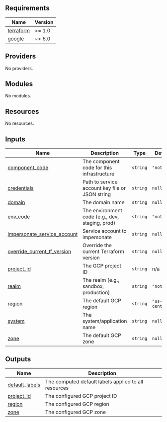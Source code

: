 ## Requirements

| Name | Version |
|------|---------|
| <a name="requirement_terraform"></a> [terraform](#requirement\_terraform) | >= 1.0 |
| <a name="requirement_google"></a> [google](#requirement\_google) | ~> 6.0 |

## Providers

No providers.

## Modules

No modules.

## Resources

No resources.

## Inputs

| Name | Description | Type | Default | Required |
|------|-------------|------|---------|:--------:|
| <a name="input_component_code"></a> [component\_code](#input\_component\_code) | The component code for this infrastructure | `string` | `"notset"` | no |
| <a name="input_credentials"></a> [credentials](#input\_credentials) | Path to service account key file or JSON string | `string` | `null` | no |
| <a name="input_domain"></a> [domain](#input\_domain) | The domain name | `string` | `null` | no |
| <a name="input_env_code"></a> [env\_code](#input\_env\_code) | The environment code (e.g., dev, staging, prod) | `string` | `"notset"` | no |
| <a name="input_impersonate_service_account"></a> [impersonate\_service\_account](#input\_impersonate\_service\_account) | Service account to impersonate | `string` | `null` | no |
| <a name="input_override_current_tf_version"></a> [override\_current\_tf\_version](#input\_override\_current\_tf\_version) | Override the current Terraform version | `string` | `null` | no |
| <a name="input_project_id"></a> [project\_id](#input\_project\_id) | The GCP project ID | `string` | n/a | yes |
| <a name="input_realm"></a> [realm](#input\_realm) | The realm (e.g., sandbox, production) | `string` | `"notset"` | no |
| <a name="input_region"></a> [region](#input\_region) | The default GCP region | `string` | `"us-central1"` | no |
| <a name="input_system"></a> [system](#input\_system) | The system/application name | `string` | `null` | no |
| <a name="input_zone"></a> [zone](#input\_zone) | The default GCP zone | `string` | `null` | no |

## Outputs

| Name | Description |
|------|-------------|
| <a name="output_default_labels"></a> [default\_labels](#output\_default\_labels) | The computed default labels applied to all resources |
| <a name="output_project_id"></a> [project\_id](#output\_project\_id) | The configured GCP project ID |
| <a name="output_region"></a> [region](#output\_region) | The configured GCP region |
| <a name="output_zone"></a> [zone](#output\_zone) | The configured GCP zone |
